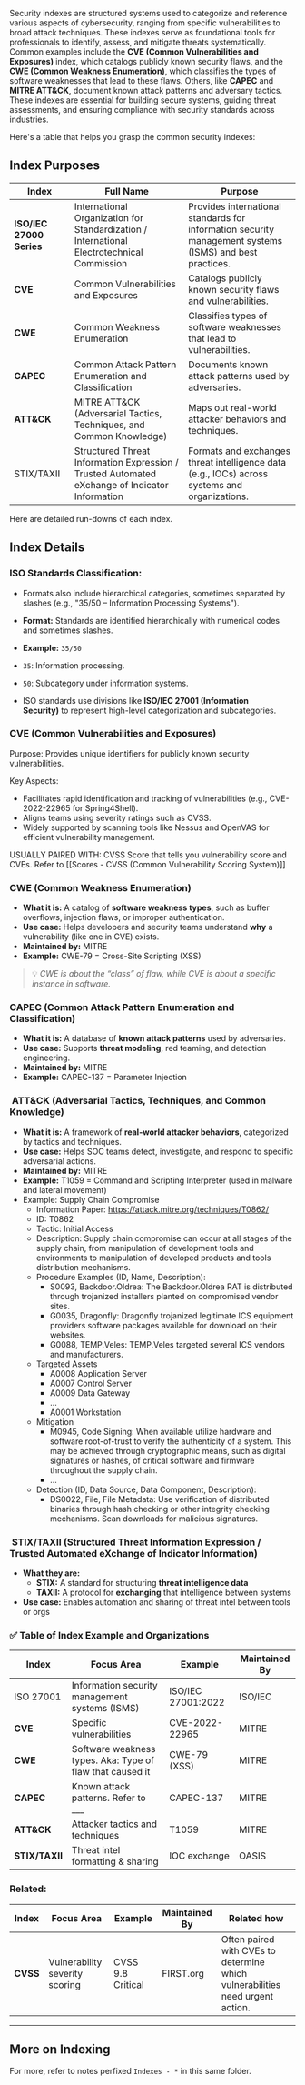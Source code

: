 
Security indexes are structured systems used to categorize and reference various aspects of cybersecurity, ranging from specific vulnerabilities to broad attack techniques. These indexes serve as foundational tools for professionals to identify, assess, and mitigate threats systematically. Common examples include the **CVE (Common Vulnerabilities and Exposures)** index, which catalogs publicly known security flaws, and the **CWE (Common Weakness Enumeration)**, which classifies the types of software weaknesses that lead to these flaws. Others, like **CAPEC** and **MITRE ATT&CK**, document known attack patterns and adversary tactics. These indexes are essential for building secure systems, guiding threat assessments, and ensuring compliance with security standards across industries.


Here's a table that helps you grasp the common security indexes:

## Index Purposes

| **Index**                | **Full Name**                                                                                  | **Purpose**                                                                                             |
| ------------------------ | ---------------------------------------------------------------------------------------------- | ------------------------------------------------------------------------------------------------------- |
| **ISO/IEC 27000 Series** | International Organization for Standardization / International Electrotechnical Commission     | Provides international standards for information security management systems (ISMS) and best practices. |
| **CVE**                  | Common Vulnerabilities and Exposures                                                           | Catalogs publicly known security flaws and vulnerabilities.                                             |
| **CWE**                  | Common Weakness Enumeration                                                                    | Classifies types of software weaknesses that lead to vulnerabilities.                                   |
| **CAPEC**                | Common Attack Pattern Enumeration and Classification                                           | Documents known attack patterns used by adversaries.                                                    |
| **ATT&CK**               | MITRE ATT&CK (Adversarial Tactics, Techniques, and Common Knowledge)                           | Maps out real-world attacker behaviors and techniques.                                                  |
| STIX/TAXII               | Structured Threat Information Expression / Trusted Automated eXchange of Indicator Information | Formats and exchanges threat intelligence data (e.g., IOCs) across systems and organizations.           |

Here are detailed run-downs of each index.

## Index Details
### **ISO Standards Classification**:

- Formats also include hierarchical categories, sometimes separated by slashes (e.g., "35/50 – Information Processing Systems").
- **Format:** Standards are identified hierarchically with numerical codes and sometimes slashes.
- **Example:** `35/50`

- `35`: Information processing.
- `50`: Subcategory under information systems.

- ISO standards use divisions like **ISO/IEC 27001 (Information Security)** to represent high-level categorization and subcategories.
  
### **CVE (Common Vulnerabilities and Exposures)**  

Purpose: Provides unique identifiers for publicly known security vulnerabilities.

Key Aspects:
- Facilitates rapid identification and tracking of vulnerabilities (e.g., CVE-2022-22965 for Spring4Shell).
- Aligns teams using severity ratings such as CVSS.
- Widely supported by scanning tools like Nessus and OpenVAS for efficient vulnerability management.

USUALLY PAIRED WITH: CVSS Score that tells you vulnerability score and CVEs. Refer to [[Scores - CVSS (Common Vulnerability Scoring System)]]

### **CWE (Common Weakness Enumeration)**

- **What it is:** A catalog of **software weakness types**, such as buffer overflows, injection flaws, or improper authentication.
- **Use case:** Helps developers and security teams understand **why** a vulnerability (like one in CVE) exists.
- **Maintained by:** MITRE
- **Example:** CWE-79 = Cross-Site Scripting (XSS)

>💡 _CWE is about the “class” of flaw, while CVE is about a specific instance in software._

### **CAPEC (Common Attack Pattern Enumeration and Classification)**

- **What it is:** A database of **known attack patterns** used by adversaries.
- **Use case:** Supports **threat modeling**, red teaming, and detection engineering.
- **Maintained by:** MITRE
- **Example:** CAPEC-137 = Parameter Injection

###  **ATT&CK (Adversarial Tactics, Techniques, and Common Knowledge)**

- **What it is:** A framework of **real-world attacker behaviors**, categorized by tactics and techniques.
- **Use case:** Helps SOC teams detect, investigate, and respond to specific adversarial actions.
- **Maintained by:** MITRE
- **Example:** T1059 = Command and Scripting Interpreter (used in malware and lateral movement)
- Example: Supply Chain Compromise
	- Information Paper: https://attack.mitre.org/techniques/T0862/
	- ID: T0862
	- Tactic: Initial Access
	- Description: Supply chain compromise can occur at all stages of the supply chain, from manipulation of development tools and environments to manipulation of developed products and tools distribution mechanisms.
	- Procedure Examples (ID, Name, Description):
		- S0093, Backdoor.Oldrea: The Backdoor.Oldrea RAT is distributed through trojanized installers planted on compromised vendor sites.
		- G0035, Dragonfly: Dragonfly trojanized legitimate ICS equipment providers software packages available for download on their websites.
		- G0088, TEMP.Veles: TEMP.Veles targeted several ICS vendors and manufacturers.
	- Targeted Assets
		- A0008	Application Server
		- A0007	Control Server
		- A0009	Data Gateway
		- ...
		- A0001	Workstation
	- Mitigation
		- M0945, Code Signing: When available utilize hardware and software root-of-trust to verify the authenticity of a system. This may be achieved through cryptographic means, such as digital signatures or hashes, of critical software and firmware throughout the supply chain.
		- ...
	- Detection (ID, Data Source, Data Component, Description):
		- DS0022, File, File Metadata: Use verification of distributed binaries through hash checking or other integrity checking mechanisms. Scan downloads for malicious signatures.

###  **STIX/TAXII (Structured Threat Information Expression / Trusted Automated eXchange of Indicator Information)**

- **What they are:**
	- **STIX:** A standard for structuring **threat intelligence data**
	- **TAXII:** A protocol for **exchanging** that intelligence between systems
- **Use case:** Enables automation and sharing of threat intel between tools or orgs

### ✅ Table of Index Example and Organizations

| Index          | Focus Area                                                | Example            | Maintained By |
| -------------- | --------------------------------------------------------- | ------------------ | ------------- |
| ISO 27001      | Information security management systems (ISMS)            | ISO/IEC 27001:2022 | ISO/IEC       |
| **CVE**        | Specific vulnerabilities                                  | CVE-2022-22965     | MITRE         |
| **CWE**        | Software weakness types. Aka: Type of flaw that caused it | CWE-79 (XSS)       | MITRE         |
| **CAPEC**      | Known attack patterns. Refer to ___                       | CAPEC-137          | MITRE         |
| **ATT&CK**     | Attacker tactics and techniques                           | T1059              | MITRE         |
| **STIX/TAXII** | Threat intel formatting & sharing                         | IOC exchange       | OASIS         |

### Related:

| Index    | Focus Area                     | Example           | Maintained By | **Related how**                                                               |
| -------- | ------------------------------ | ----------------- | ------------- | ----------------------------------------------------------------------------- |
| **CVSS** | Vulnerability severity scoring | CVSS 9.8 Critical | FIRST.org     | Often paired with CVEs to determine which vulnerabilities need urgent action. |

---

## More on Indexing

For more, refer to notes perfixed `Indexes - *` in this same folder.